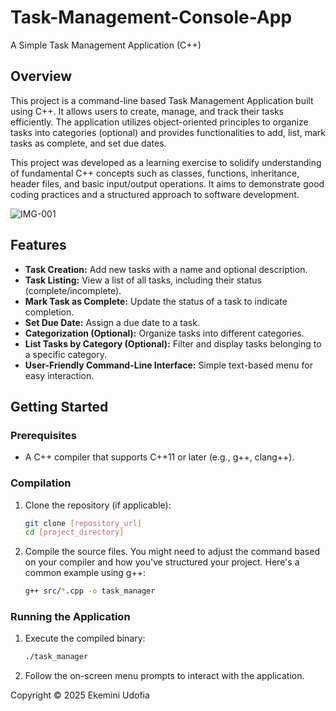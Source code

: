 # Task-Management-Console-App

A Simple Task Management Application (C++)

## Overview

This project is a command-line based Task Management Application built using C++. It allows users to create, manage, and track their tasks efficiently. The application utilizes object-oriented principles to organize tasks into categories (optional) and provides functionalities to add, list, mark tasks as complete, and set due dates.

This project was developed as a learning exercise to solidify understanding of fundamental C++ concepts such as classes, functions, inheritance, header files, and basic input/output operations. It aims to demonstrate good coding practices and a structured approach to software development.

![IMG-001](https://github.com/user-attachments/assets/64001a58-6dc9-4b15-a908-c81fcf21a0eb)

## Features

* **Task Creation:** Add new tasks with a name and optional description.
* **Task Listing:** View a list of all tasks, including their status (complete/incomplete).
* **Mark Task as Complete:** Update the status of a task to indicate completion.
* **Set Due Date:** Assign a due date to a task.
* **Categorization (Optional):** Organize tasks into different categories.
* **List Tasks by Category (Optional):** Filter and display tasks belonging to a specific category.
* **User-Friendly Command-Line Interface:** Simple text-based menu for easy interaction.

## Getting Started

### Prerequisites

* A C++ compiler that supports C++11 or later (e.g., g++, clang++).

### Compilation

1.  Clone the repository (if applicable):
    ```bash
    git clone [repository_url]
    cd [project_directory]
    ```

2.  Compile the source files. You might need to adjust the command based on your compiler and how you've structured your project. Here's a common example using g++:
    ```bash
    g++ src/*.cpp -o task_manager
    ```

### Running the Application

1.  Execute the compiled binary:
    ```bash
    ./task_manager
    ```

2.  Follow the on-screen menu prompts to interact with the application.

Copyright © 2025 Ekemini Udofia

